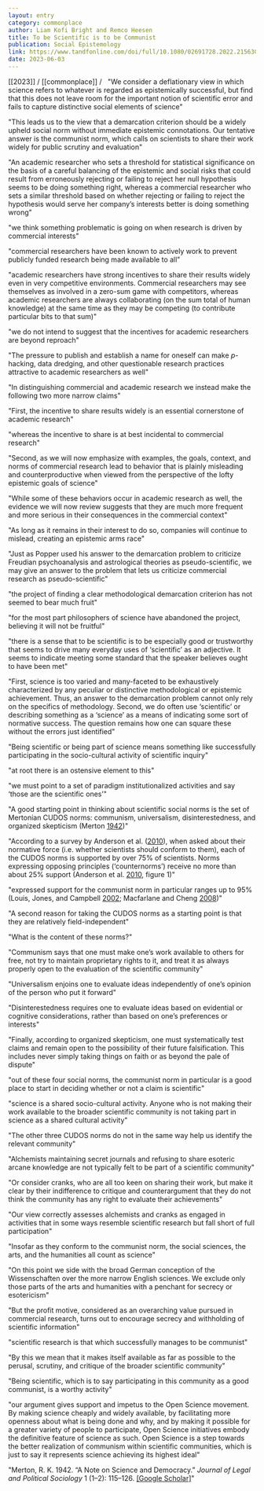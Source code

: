 ```yaml
---
layout: entry
category: commonplace
author: Liam Kofi Bright and Remco Heesen
title: To be Scientific is to be Communist
publication: Social Epistemology
link: https://www.tandfonline.com/doi/full/10.1080/02691728.2022.2156308
date: 2023-06-03
---
```


[[2023]] / [[commonplace]] / 
 
"We consider a deflationary view in which science refers to whatever is regarded as epistemically successful, but find that this does not leave room for the important notion of scientific error and fails to capture distinctive social elements of science"

"This leads us to the view that a demarcation criterion should be a widely upheld social norm without immediate epistemic connotations. Our tentative answer is the communist norm, which calls on scientists to share their work widely for public scrutiny and evaluation"

"An academic researcher who sets a threshold for statistical significance on the basis of a careful balancing of the epistemic and social risks that could result from erroneously rejecting or failing to reject her null hypothesis seems to be doing something right, whereas a commercial researcher who sets a similar threshold based on whether rejecting or failing to reject the hypothesis would serve her company’s interests better is doing something wrong"

"we think something problematic is going on when research is driven by commercial interests"

"commercial researchers have been known to actively work to prevent publicly funded research being made available to all"

"academic researchers have strong incentives to share their results widely even in very competitive environments. Commercial researchers may see themselves as involved in a zero-sum game with competitors, whereas academic researchers are always collaborating (on the sum total of human knowledge) at the same time as they may be competing (to contribute particular bits to that sum)"

"we do not intend to suggest that the incentives for academic researchers are beyond reproach"

"The pressure to publish and establish a name for oneself can make *p*-hacking, data dredging, and other questionable research practices attractive to academic researchers as well"

"In distinguishing commercial and academic research we instead make the following two more narrow claims"

"First, the incentive to share results widely is an essential cornerstone of academic research"

"whereas the incentive to share is at best incidental to commercial research"

"Second, as we will now emphasize with examples, the goals, context, and norms of commercial research lead to behavior that is plainly misleading and counterproductive when viewed from the perspective of the lofty epistemic goals of science"

"While some of these behaviors occur in academic research as well, the evidence we will now review suggests that they are much more frequent and more serious in their consequences in the commercial context"

"As long as it remains in their interest to do so, companies will continue to mislead, creating an epistemic arms race"

"Just as Popper used his answer to the demarcation problem to criticize Freudian psychoanalysis and astrological theories as pseudo-scientific, we may give an answer to the problem that lets us criticize commercial research as pseudo-scientific"

"the project of finding a clear methodological demarcation criterion has not seemed to bear much fruit"

"for the most part philosophers of science have abandoned the project, believing it will not be fruitful"

"there is a sense that to be scientific is to be especially good or trustworthy that seems to drive many everyday uses of ‘scientific’ as an adjective. It seems to indicate meeting some standard that the speaker believes ought to have been met"

"First, science is too varied and many-faceted to be exhaustively characterized by any peculiar or distinctive methodological or epistemic achievement. Thus, an answer to the demarcation problem cannot only rely on the specifics of methodology. Second, we do often use ‘scientific’ or describing something as a ‘science’ as a means of indicating some sort of normative success. The question remains how one can square these without the errors just identified"

"Being scientific or being part of science means something like successfully participating in the socio-cultural activity of scientific inquiry"

"at root there is an ostensive element to this"

"we must point to a set of paradigm institutionalized activities and say ‘those are the scientific ones’"

"A good starting point in thinking about scientific social norms is the set of Mertonian CUDOS norms: communism, universalism, disinterestedness, and organized skepticism (Merton [1942](https://www.tandfonline.com/doi/full/10.1080/02691728.2022.2156308#))"

"According to a survey by Anderson et al. ([2010](https://www.tandfonline.com/doi/full/10.1080/02691728.2022.2156308#)), when asked about their normative force (i.e. whether scientists should conform to them), each of the CUDOS norms is supported by over 75% of scientists. Norms expressing opposing principles (‘counternorms’) receive no more than about 25% support (Anderson et al. [2010](https://www.tandfonline.com/doi/full/10.1080/02691728.2022.2156308#), figure 1)"

"expressed support for the communist norm in particular ranges up to 95% (Louis, Jones, and Campbell [2002](https://www.tandfonline.com/doi/full/10.1080/02691728.2022.2156308#); Macfarlane and Cheng [2008](https://www.tandfonline.com/doi/full/10.1080/02691728.2022.2156308#))"

"A second reason for taking the CUDOS norms as a starting point is that they are relatively field-independent"

"What is the content of these norms?"

"Communism says that one must make one’s work available to others for free, not try to maintain proprietary rights to it, and treat it as always properly open to the evaluation of the scientific community"

"Universalism enjoins one to evaluate ideas independently of one’s opinion of the person who put it forward"

"Disinterestedness requires one to evaluate ideas based on evidential or cognitive considerations, rather than based on one’s preferences or interests"

"Finally, according to organized skepticism, one must systematically test claims and remain open to the possibility of their future falsification. This includes never simply taking things on faith or as beyond the pale of dispute"

"out of these four social norms, the communist norm in particular is a good place to start in deciding whether or not a claim is scientific"

"science is a shared socio-cultural activity. Anyone who is not making their work available to the broader scientific community is not taking part in science as a shared cultural activity"

"The other three CUDOS norms do not in the same way help us identify the relevant community"

"Alchemists maintaining secret journals and refusing to share esoteric arcane knowledge are not typically felt to be part of a scientific community"

"Or consider cranks, who are all too keen on sharing their work, but make it clear by their indifference to critique and counterargument that they do not think the community has any right to evaluate their achievements"

"Our view correctly assesses alchemists and cranks as engaged in activities that in some ways resemble scientific research but fall short of full participation"

"Insofar as they conform to the communist norm, the social sciences, the arts, and the humanities all count as science"

"On this point we side with the broad German conception of the Wissenschaften over the more narrow English sciences. We exclude only those parts of the arts and humanities with a penchant for secrecy or esotericism"

"But the profit motive, considered as an overarching value pursued in commercial research, turns out to encourage secrecy and withholding of scientific information"

"scientific research is that which successfully manages to be communist"

"By this we mean that it makes itself available as far as possible to the perusal, scrutiny, and critique of the broader scientific community"

"Being scientific, which is to say participating in this community as a good communist, is a worthy activity"

"our argument gives support and impetus to the Open Science movement. By making science cheaply and widely available, by facilitating more openness about what is being done and why, and by making it possible for a greater variety of people to participate, Open Science initiatives embody the definitive feature of science as such. Open Science is a step towards the better realization of communism within scientific communities, which is just to say it represents science achieving its highest ideal"

"Merton, R. K. 1942. “A Note on Science and Democracy.” *Journal of Legal and Political Sociology* 1 (1–2): 115–126. [[Google Scholar]](http://scholar.google.com/scholar_lookup?hl=en&volume=1&publication_year=1942&pages=115-126&issue=1%E2%80%932&author=R.+K.+Merton&title=A+Note+on+Science+and+Democracy)"
